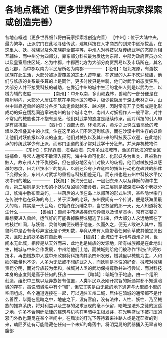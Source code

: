 # 各地点概述（更多世界细节将由玩家探索或创造完善） 
各地点概述（更多世界细节将由玩家探索或创造完善）
【中州】：位于大陆中央，最为繁华，正派宗门在此地寻徒传武，建筑科技在人才商贾的到来中逐渐拔高，在这里人、妖、械族以及外来族群全部平等，中州人对科技以及传统武学的态度为相互辅佐，而中州分为四部分，靠东部分科技最为发达为东郡，中部为政府官员办公以及皇室居住区域，名为中郡，中郡西北方为大部分商贾贸易以及市场所在，其名西北郡，而中郡以南为平民居所名为南郡
————
【北州】：极北冻原，有游牧民族在此生活，大部分被冰雪覆盖的冻土人迹罕至，在这里的人并不欢迎械族，他们与妖族的关系最多算的上是同伴，更多时候只是坐骑，他们对武学的态度狂热，大部分人并不接受科技的辅助，在靠近中州的城中生活的北州人则是以武为主、以械为辅的态度
————
【南州】：中州以南，多山岭森林，兽岭的一部分便是在南州境内，大部分人居住在筑在平原地区的城中，极少数隐居于深山老林之中，山林中越靠近兽岭的部分各类飞禽走兽就越多、越凶狠，因时常有开了灵智或是化形成功的妖在慌乱间逃窜进南州的各个城市之中，南州人对妖视作人一般平常，对并不常见的械族也并不抱有恶感，他们对武学的态度是继续传承，而对科技的引入却是有些抗拒
————
【西州】：西部大漠，环境恶劣，黄沙之上竖立着高耸的城墙以及堆叠其中的小城，住在这里的人们不常见到妖族，而在沙漠中所生存的妖兽让他们对妖族报以冷淡的态度，他们对械族以及其带来的科技表示欢迎，在此地传承的传统武学少有正派，而邪门歪道的弟子常对武学十分狂热，并厌弃机械物件
————
【东州】：东岸靠海，海名妖海，东州多沿海城市，渔民在妖海的安全区域捕鱼，寻常人通常不敢深入探究，海中生命可化形，化形妖多为鱼类，且被称作鲛人，故东州人并不仇视妖，但在部分地区有针对鲛人的歧视，他们对械族报以感激的态度，因为科技水平的提高，以前还会有小许危险的捕鱼行动也在改装的船体下变得安全，东州人对武学的重视与科技相差无几，而东州也是五州中科技水平仅次中州的地区
————
【妖海】：妖海分三层，一层归东州人以及非妖的海中生命，第二层则是未化形的小妖以及凶猛的猎食者，第三层则是被深海中各个老妖分瓜，妖海中散布着岛屿，一些落后的人类在岛上以部落的形式生活，某些隐世宗门在传说中也在妖海的岛上，关于深海的老妖，东州民间有一个传说，便是妖海里最大的岛，其实是一头巨龟，它始终在沉睡之中，当它苏醒的那一天，无人知道将发生什么
————
【兽岭】：兽岭中布满各类奇珍异兽以及怪草灵树，常有贪婪之辈想要进入兽岭，运气好的可能丢掉胳膊或腿逃了出来，但大部分人永远地留在了枯枝烂叶间，与妖兽、灵兽的粪便长眠于地底，久而久之，便无人敢进入其中，而兽岭中是否有奇珍异宝还是个未知数，毕竟从未有人能带着任何仙草或其他宝贝出来，且陆上的妖多数在自此地
————
【械城】：此城位于中州与西州之间，世间本无此城，相传是从天外而来，此地也是械族的发源地，所有械族都是在此地出生，械城与中州合作发展，中州给他们土地，而械城则给他们被称作“科技”的奇妙技术，再由械族中人或中州政府将科技向其余四州发散，械城里以械族为主，人和妖的数量也不少，人多为无法或不想练武之人，而妖则是本性的好奇，械城对械族责罚分明，而对异族较为柔和，械城对人类的武功保持尊敬并进行尝试，而对科技本身的态度则是高于任何的狂热
————
【暗城】：暗城位于地底，由一个组织创造，组织中三族以及异族皆有位置，人类平民以及刚开灵智的妖通常都不知道暗城的存在，虽说暗城名中有个“城”，但它其实是由无数的地下通道与大型或小型的空间组成，各个通道连接在一起，可以通往五州二城，居住在暗城的通常都不是什么善茬，毕竟在黑暗之中，地底之下，没有官府，没有法律，人性、妖性、乃至械族的推算系统，将对利益以及生存的渴求展现的毫不保留，暗城是法外之徒的逍遥之地，许多不合朝廷法律的建筑与机构在黑暗中生根发芽，在光明盛世下被打压的邪门外教也藏觅在某个空间中，在黯淡的灯光下等待着来往路人或是迷茫者的到来，劫匪歹徒有可能隐藏在任何一个未知的角落中，将明晃晃的武器捅入无辜者的腹部